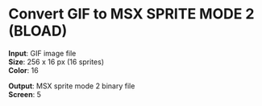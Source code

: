 # Convert GIF to MSX SPRITE MODE 2 (BLOAD)

**Input**: GIF image file  
**Size**:  256 x 16 px (16 sprites)  
**Color**: 16  
  
**Output**: MSX sprite mode 2 binary file  
**Screen**: 5  
